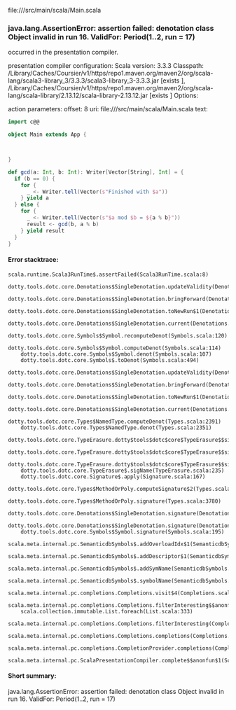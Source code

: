 file://<WORKSPACE>/src/main/scala/Main.scala
### java.lang.AssertionError: assertion failed: denotation class Object invalid in run 16. ValidFor: Period(1..2, run = 17)

occurred in the presentation compiler.

presentation compiler configuration:
Scala version: 3.3.3
Classpath:
<HOME>/Library/Caches/Coursier/v1/https/repo1.maven.org/maven2/org/scala-lang/scala3-library_3/3.3.3/scala3-library_3-3.3.3.jar [exists ], <HOME>/Library/Caches/Coursier/v1/https/repo1.maven.org/maven2/org/scala-lang/scala-library/2.13.12/scala-library-2.13.12.jar [exists ]
Options:



action parameters:
offset: 8
uri: file://<WORKSPACE>/src/main/scala/Main.scala
text:
```scala
import c@@

object Main extends App {



}

def gcd(a: Int, b: Int): Writer[Vector[String], Int] = {
  if (b == 0) {
    for {
      _ <- Writer.tell(Vector(s"Finished with $a"))
    } yield a
  } else {
    for {
      _ <- Writer.tell(Vector(s"$a mod $b = ${a % b}"))
      result <- gcd(b, a % b)
    } yield result
  }
}

```



#### Error stacktrace:

```
scala.runtime.Scala3RunTime$.assertFailed(Scala3RunTime.scala:8)
	dotty.tools.dotc.core.Denotations$SingleDenotation.updateValidity(Denotations.scala:717)
	dotty.tools.dotc.core.Denotations$SingleDenotation.bringForward(Denotations.scala:742)
	dotty.tools.dotc.core.Denotations$SingleDenotation.toNewRun$1(Denotations.scala:799)
	dotty.tools.dotc.core.Denotations$SingleDenotation.current(Denotations.scala:870)
	dotty.tools.dotc.core.Symbols$Symbol.recomputeDenot(Symbols.scala:120)
	dotty.tools.dotc.core.Symbols$Symbol.computeDenot(Symbols.scala:114)
	dotty.tools.dotc.core.Symbols$Symbol.denot(Symbols.scala:107)
	dotty.tools.dotc.core.Symbols$.toDenot(Symbols.scala:494)
	dotty.tools.dotc.core.Denotations$SingleDenotation.updateValidity(Denotations.scala:716)
	dotty.tools.dotc.core.Denotations$SingleDenotation.bringForward(Denotations.scala:742)
	dotty.tools.dotc.core.Denotations$SingleDenotation.toNewRun$1(Denotations.scala:799)
	dotty.tools.dotc.core.Denotations$SingleDenotation.current(Denotations.scala:870)
	dotty.tools.dotc.core.Types$NamedType.computeDenot(Types.scala:2391)
	dotty.tools.dotc.core.Types$NamedType.denot(Types.scala:2351)
	dotty.tools.dotc.core.TypeErasure.dotty$tools$dotc$core$TypeErasure$$sigName(TypeErasure.scala:895)
	dotty.tools.dotc.core.TypeErasure.dotty$tools$dotc$core$TypeErasure$$sigName(TypeErasure.scala:928)
	dotty.tools.dotc.core.TypeErasure.dotty$tools$dotc$core$TypeErasure$$sigName(TypeErasure.scala:926)
	dotty.tools.dotc.core.TypeErasure$.sigName(TypeErasure.scala:235)
	dotty.tools.dotc.core.Signature$.apply(Signature.scala:167)
	dotty.tools.dotc.core.Types$MethodOrPoly.computeSignature$2(Types.scala:3760)
	dotty.tools.dotc.core.Types$MethodOrPoly.signature(Types.scala:3780)
	dotty.tools.dotc.core.Denotations$SingleDenotation.signature(Denotations.scala:617)
	dotty.tools.dotc.core.Denotations$SingleDenotation.signature(Denotations.scala:607)
	dotty.tools.dotc.core.Symbols$Symbol.signature(Symbols.scala:195)
	scala.meta.internal.pc.SemanticdbSymbols$.addOverloadIdx$1(SemanticdbSymbols.scala:153)
	scala.meta.internal.pc.SemanticdbSymbols$.addDescriptor$1(SemanticdbSymbols.scala:174)
	scala.meta.internal.pc.SemanticdbSymbols$.addSymName(SemanticdbSymbols.scala:178)
	scala.meta.internal.pc.SemanticdbSymbols$.symbolName(SemanticdbSymbols.scala:116)
	scala.meta.internal.pc.completions.Completions.visit$4(Completions.scala:677)
	scala.meta.internal.pc.completions.Completions.filterInteresting$$anonfun$1(Completions.scala:703)
	scala.collection.immutable.List.foreach(List.scala:333)
	scala.meta.internal.pc.completions.Completions.filterInteresting(Completions.scala:703)
	scala.meta.internal.pc.completions.Completions.completions(Completions.scala:204)
	scala.meta.internal.pc.completions.CompletionProvider.completions(CompletionProvider.scala:86)
	scala.meta.internal.pc.ScalaPresentationCompiler.complete$$anonfun$1(ScalaPresentationCompiler.scala:147)
```
#### Short summary: 

java.lang.AssertionError: assertion failed: denotation class Object invalid in run 16. ValidFor: Period(1..2, run = 17)